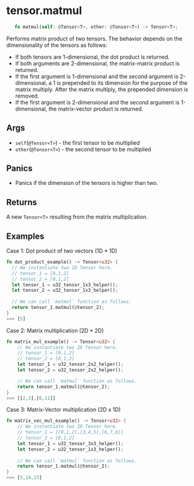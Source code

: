 # tensor.matmul

```rust 
   fn matmul(self: @Tensor<T>, other: @Tensor<T>) -> Tensor<T>;
```

Performs matrix product of two tensors.
The behavior depends on the dimensionality of the tensors as follows:
* If both tensors are 1-dimensional, the dot product is returned.
* If both arguments are 2-dimensional, the matrix-matrix product is returned.
* If the first argument is 1-dimensional and the second argument is 2-dimensional, a 1 is prepended to its dimension for the purpose of the matrix multiply. After the matrix multiply, the prepended dimension is removed.
* If the first argument is 2-dimensional and the second argument is 1-dimensional, the matrix-vector product is returned.

## Args

* `self`(`@Tensor<T>`) - the first tensor to be multiplied
* `other`(`@Tensor<T>`) - the second tensor to be multiplied

## Panics

* Panics if the dimension of the tensors is higher than two.

## Returns

A new `Tensor<T>` resulting from the matrix multiplication.

## Examples

Case 1: Dot product of two vectors (1D \* 1D)

```rust
fn dot_product_example() -> Tensor<u32> {
  // We instantiate two 1D Tensor here.
  // tensor_1 = [0,1,2]
  // tensor_2 = [0,1,2]
  let tensor_1 = u32_tensor_1x3_helper();
  let tensor_2 = u32_tensor_1x3_helper();		
		
  // We can call `matmul` function as follows.
  return tensor_1.matmul(@tensor_2);
}
>>> [5]
```

Case 2: Matrix multiplication (2D \* 2D)

```rust
fn matrix_mul_example() -> Tensor<u32> {
    // We instantiate two 2D Tensor here.
    // tensor_1 = [0,1,2]
    // tensor_2 = [0,1,2]
    let tensor_1 = u32_tensor_2x2_helper();		
    let tensor_2 = u32_tensor_2x2_helper();

    // We can call `matmul` function as follows.
    return tensor_1.matmul(@tensor_2);
}
>>> [[2,3],[6,11]]
```

Case 3: Matrix-Vector multiplication (2D x 1D)

```rust
fn matrix_vec_mul_example() -> Tensor<u32> {
    // We instantiate two 2D Tensor here.
    // tensor_1 = [[0,1,2],[3,4,5],[6,7,8]]
    // tensor_2 = [0,1,2]
    let tensor_1 = u32_tensor_3x3_helper();
    let tensor_2 = u32_tensor_1x3_helper();
		
    // We can call `matmul` function as follows.
    return tensor_1.matmul(@tensor_2);
}
>>> [5,14,23]
```
